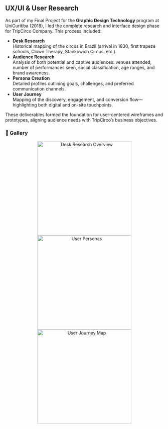 ## UX/UI & User Research

As part of my Final Project for the **Graphic Design Technology** program at UniCuritiba (2018), I led the complete research and interface design phase for TripCirco Company. This process included:

- **Desk Research**  
  Historical mapping of the circus in Brazil (arrival in 1830, first trapeze schools, Clown Therapy, Stankowich Circus, etc.).  
- **Audience Research**  
  Analysis of both potential and captive audiences: venues attended, number of performances seen, social classification, age ranges, and brand awareness.  
- **Persona Creation**  
  Detailed profiles outlining goals, challenges, and preferred communication channels.  
- **User Journey**  
  Mapping of the discovery, engagement, and conversion flow—highlighting both digital and on-site touchpoints.

These deliverables formed the foundation for user-centered wireframes and prototypes, aligning audience needs with TripCirco’s business objectives.

### 📸 Gallery

<p align="center">
  <img src="./images/tripcirco-ux-research_desk-research.jpg" alt="Desk Research Overview" width="300" />
  <img src="./images/tripcirco-ux-research_personas.jpg" alt="User Personas" width="300" />
  <img src="./images/tripcirco-ux-research_user-journey.jpg" alt="User Journey Map" width="300" />
</p>

